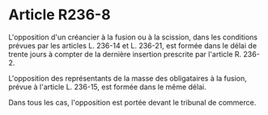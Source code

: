 # Article R236-8

L'opposition d'un créancier à la fusion ou à la scission, dans les conditions prévues par les articles L. 236-14 et L. 236-21, est formée dans le délai de trente jours à compter de la dernière insertion prescrite par l'article R. 236-2.

L'opposition des représentants de la masse des obligataires à la fusion, prévue à l'article L. 236-15, est formée dans le même délai.

Dans tous les cas, l'opposition est portée devant le tribunal de commerce.
